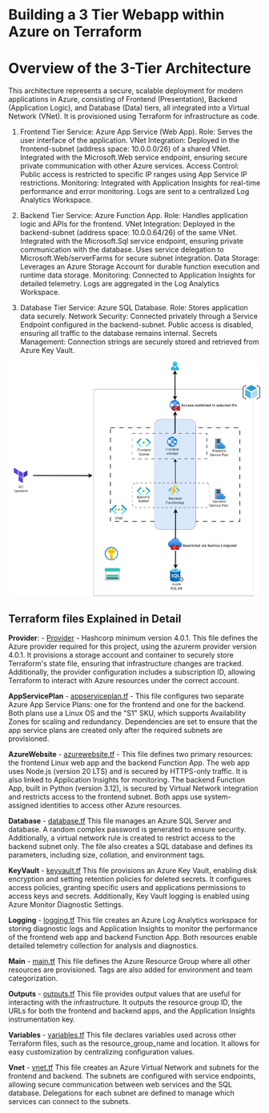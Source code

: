 # Building a 3 Tier Webapp within Azure on Terraform

# Overview of the 3-Tier Architecture
This architecture represents a secure, scalable deployment for modern applications in Azure, consisting of Frontend (Presentation), Backend (Application Logic), and Database (Data) tiers, all integrated into a Virtual Network (VNet). It is provisioned using Terraform for infrastructure as code.

1. Frontend Tier
Service: Azure App Service (Web App).
Role: Serves the user interface of the application.
VNet Integration:
Deployed in the frontend-subnet (address space: 10.0.0.0/26) of a shared VNet.
Integrated with the Microsoft.Web service endpoint, ensuring secure private communication with other Azure services.
Access Control:
Public access is restricted to specific IP ranges using App Service IP restrictions.
Monitoring:
Integrated with Application Insights for real-time performance and error monitoring.
Logs are sent to a centralized Log Analytics Workspace.

2. Backend Tier
Service: Azure Function App.
Role: Handles application logic and APIs for the frontend.
VNet Integration:
Deployed in the backend-subnet (address space: 10.0.0.64/26) of the same VNet.
Integrated with the Microsoft.Sql service endpoint, ensuring private communication with the database.
Uses service delegation to Microsoft.Web/serverFarms for secure subnet integration.
Data Storage:
Leverages an Azure Storage Account for durable function execution and runtime data storage.
Monitoring:
Connected to Application Insights for detailed telemetry.
Logs are aggregated in the Log Analytics Workspace.

3. Database Tier
Service: Azure SQL Database.
Role: Stores application data securely.
Network Security:
Connected privately through a Service Endpoint configured in the backend-subnet.
Public access is disabled, ensuring all traffic to the database remains internal.
Secrets Management:
Connection strings are securely stored and retrieved from Azure Key Vault.


![](./assets/architecture.jpg)

## Terraform files Explained in Detail

**Provider**: - [Provider](https://github.com/harshitdevops/3-tier-iac-azure/blob/main/Terraform%20Files/providers.tf) - 
    Hashcorp minimum version 4.0.1. This file defines the Azure provider required for this project, using the azurerm provider version 4.0.1. It provisions a storage account and container to securely store Terraform's state file, ensuring that infrastructure changes are tracked. Additionally, the provider configuration includes a subscription ID, allowing Terraform to interact with Azure resources under the correct account.

**AppServicePlan** - [appserviceplan.tf](https://github.com/harshitdevops/3-tier-iac-azure/blob/main/Terraform%20Files/appserviceplan.tf) - 
      This file configures two separate Azure App Service Plans: one for the frontend and one for the backend. Both plans use a Linux OS and the "S1" SKU, which supports Availability Zones for scaling and redundancy. Dependencies are set to ensure that the app service plans are created only after the required subnets are provisioned.

**AzureWebsite** - [azurewebsite.tf](https://github.com/harshitdevops/3-tier-iac-azure/blob/main//Terraform%20Files/azurewebsite.tf) - 
      This file defines two primary resources: the frontend Linux web app and the backend Function App. The web app uses Node.js (version 20 LTS) and is secured by HTTPS-only traffic. It is also linked to Application Insights for monitoring. The backend Function App, built in Python (version 3.12), is secured by Virtual Network integration and restricts access to        the   frontend subnet. Both apps use system-assigned identities to access other Azure resources.

**Database** - [database.tf](https://github.com/harshitdevops/3-tier-iac-azure/blob/main//Terraform%20Files/database.tf)
      This file manages an Azure SQL Server and database. A random complex password is generated to ensure security. Additionally, a virtual network rule is created to restrict access to the backend subnet only. The file also creates a SQL database and defines its parameters, including size, collation, and environment tags.

**KeyVault** - [keyvault.tf](https://github.com/harshitdevops/3-tier-iac-azure/blob/main//Terraform%20Files/keyvault.tf)
      This file provisions an Azure Key Vault, enabling disk encryption and setting retention policies for deleted secrets. It configures access policies, granting specific users and applications permissions to access keys and secrets. Additionally, Key Vault logging is enabled using Azure Monitor Diagnostic Settings.

**Logging** - [logging.tf](https://github.com/harshitdevops/3-tier-iac-azure/blob/main//Terraform%20Files/logging.tf)
      This file creates an Azure Log Analytics workspace for storing diagnostic logs and Application Insights to monitor the performance of the frontend web app and backend Function App. Both resources enable detailed telemetry collection for analysis and diagnostics.
      
**Main** - [main.tf](https://github.com/harshitdevops/3-tier-iac-azure/blob/main//Terraform%20Files/main.tf)
      This file defines the Azure Resource Group where all other resources are provisioned. Tags are also added for environment and team categorization.

**Outputs** - [outputs.tf](https://github.com/harshitdevops/3-tier-iac-azure/blob/main//Terraform%20Files/outputs.tf)
      This file provides output values that are useful for interacting with the infrastructure. It outputs the resource group ID, the URLs for both the frontend and backend apps, and the Application Insights instrumentation key.
    
**Variables** - [variables.tf](https://github.com/harshitdevops/3-tier-iac-azure/blob/main//Terraform%20Files/variables.tf)
      This file declares variables used across other Terraform files, such as the resource_group_name and location. It allows for easy customization by centralizing configuration values.

**Vnet** - [vnet.tf](https://github.com/harshitdevops/3-tier-iac-azure/blob/main//Terraform%20Files/vnet.tf)
      This file creates an Azure Virtual Network and subnets for the frontend and backend. The subnets are configured with service endpoints, allowing secure communication between web services and the SQL database. Delegations for each subnet are defined to manage which services can connect to the subnets.


